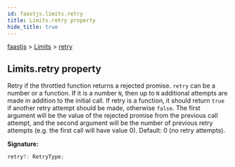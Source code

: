 ```yaml
---
id: faastjs.limits.retry
title: Limits.retry property
hide_title: true
---
```

[faastjs](./faastjs.md) &gt; [Limits](./faastjs.limits.md) &gt; [retry](./faastjs.limits.retry.md)

## Limits.retry property

Retry if the throttled function returns a rejected promise. `retry` can be a number or a function. If it is a number `N`<!-- -->, then up to `N` additional attempts are made in addition to the initial call. If retry is a function, it should return `true` if another retry attempt should be made, otherwise `false`<!-- -->. The first argument will be the value of the rejected promise from the previous call attempt, and the second argument will be the number of previous retry attempts (e.g. the first call will have value 0). Default: 0 (no retry attempts).

<b>Signature:</b>

```typescript
retry?: RetryType;
```